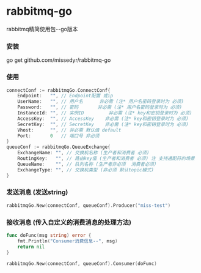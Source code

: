 # rabbitmq-go
rabbitmq精简使用包--go版本

### 安装

go get github.com/missedyr/rabbitmq-go

### 使用

```go
connectConf := rabbitmqGo.ConnectConf{
    Endpoint:   "", // Endpoint配置 或ip
    UserName:   "", // 用户名 		非必需 (注* 用户名密码登录时为 必须)
    Password:   "", // 密码 		非必需 (注* 用户名密码登录时为 必须)
    InstanceId: "", // 实例ID 		非必需 (注* key和密钥登录时为 必须)
    AccessKey:  "", // AccessKey	非必需 (注* key和密钥登录时为 必须)
    SecretKey:  "", // SecretKey	非必需 (注* key和密钥登录时为 必须)
    Vhost:      "", // 非必需 默认值 default
    Port:       0   // 端口号 非必须
}
queueConf := rabbitmqGo.QueueExchange{
    ExchangeName: "", // 交换机名称 (生产者和消费者 必须)
    RoutingKey:   "", // 路由key值 (生产者和消费者 必须) 注 支持通配符的场景
    QueueName:    "", // 队列名称 (生产者非必须  消费者必须）
    ExchangeType: "", // 交换机类型 (非必须 默认topic模式)
}
```

### 发送消息 (发送string)
```go
rabbitmqGo.New(connectConf, queueConf).Producer("miss-test")
```

### 接收消息 (传入自定义的消费消息的处理方法)
```go
func doFunc(msg string) error {
    fmt.Println("Consumer消费信息--", msg)
    return nil
}

rabbitmqGo.New(connectConf, queueConf).Consumer(doFunc)
```
